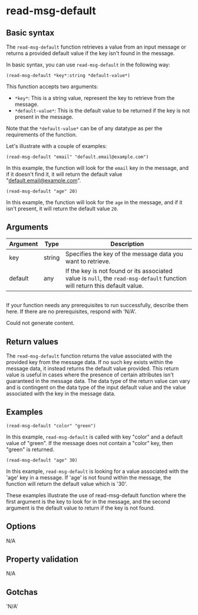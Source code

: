 # read-msg-default

## Basic syntax

The `read-msg-default` function retrieves a value from an input message or returns a provided default value if the key isn't found in the message.

In basic syntax, you can use `read-msg-default` in the following way:

```pact
(read-msg-default *key*:string *default-value*)
```

This function accepts two arguments:

- `*key*`: This is a string value, represent the key to retrieve from the message.
- `*default-value*`: This is the default value to be returned if the key is not present in the message.

Note that the `*default-value*` can be of any datatype as per the requirements of the function.

Let's illustrate with a couple of examples:

```pact
(read-msg-default "email" "default.email@example.com")
```

In this example, the function will look for the `email` key in the message, and if it doesn't find it, it will return the default value "default.email@example.com".

```pact
(read-msg-default "age" 20)
```

In this example, the function will look for the `age` in the message, and if it isn't present, it will return the default value `20`.

## Arguments

| Argument | Type | Description |
| --- | --- | --- |
| key | string | Specifies the key of the message data you want to retrieve. |
| default | any | If the key is not found or its associated value is `null`, the `read-msg-default` function will return this default value. |

## 
If your function needs any prerequisites to run successfully, describe them here. If there are no prerequisites, respond with 'N/A'.


Could not generate content.
## Return values

The `read-msg-default` function returns the value associated with the provided key from the message data. If no such key exists within the message data, it instead returns the default value provided. This return value is useful in cases where the presence of certain attributes isn't guaranteed in the message data. The data type of the return value can vary and is contingent on the data type of the input default value and the value associated with the key in the message data.

## Examples

```pact
(read-msg-default "color" "green")
```
In this example, `read-msg-default` is called with key "color" and a default value of "green". If the message does not contain a "color" key, then "green" is returned.

```pact
(read-msg-default "age" 30)
```
In this example, `read-msg-default` is looking for a value associated with the 'age' key in a message. If 'age' is not found within the message, the function will return the default value which is '30'.

These examples illustrate the use of read-msg-default function where the first argument is the key to look for in the message, and the second argument is the default value to return if the key is not found.

## Options

N/A

## Property validation

N/A

## Gotchas

'N/A'


